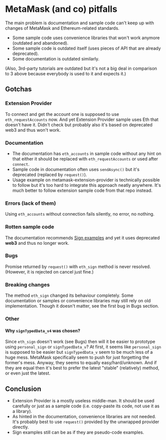 # MetaMask (and co) pitfalls

The main problem is documentation and sample code can't keep up with changes of MetaMask and Ethereum-related standards.

- Some sample code uses convenience libraries that won't work anymore (outdated and abandoned).
- Some sample code is outdated itself (uses pieces of API that are already deprecated).
- Some documentation is outdated similarly.

(Also, 3rd-party tutorials are outdated but it's not a big deal in comparison to 3 above because everybody is used to it and expects it.)

## Gotchas

### Extension Provider

To connect and get the account one is supposed to use `eth_requestAccounts` now.
And yet Extension Provider sample uses Eth that doesn't have it.
Didn't check but probably also it's based on deprecated web3 and thus won't work.

### Documentation

- The documentation has `eth_accounts` in sample code without any hint on that
either it should be replaced with `eth_requestAccounts` or used after `connect`.
- Sample code in documentation often uses `sendAsync()` but it's deprecated (replaced by `request()`).
- Usage example on metamask-extension-provider is technically possible to follow but it's too hard to integrate this approach neatly anywhere.
  It's much better to follow extension sample code from that repo instead.

### Errors (lack of them)

Using `eth_accounts` without connection fails silently, no error, no nothing.

### Rotten sample code

The documentation recommends [Sign examples](https://github.dev/danfinlay/js-eth-personal-sign-examples)
and yet it uses deprecated __web3__ and thus no longer work.

### Bugs

Promise returned by `request()` with `eth_sign` method is never resolved. (However, it is rejected on cancel just fine.)

### Breaking changes

The method `eth_sign` changed its behaviour completely.
Some documentation or samples or convenience libraries may still rely on old implementation.
Though it doesn't matter, see the first bug in Bugs section.

### Other

#### Why `signTypedData_v4` was chosen?

Since `eth_sign` doesn't work (see Bugs) then will it be easier to prototype using `personal_sign` or `signTypedData_v`?
At first, it seems like `personal_sign` is supposed to be easier but `signTypedData_v` seem to be much less of a huge mess.
MetaMask specifically seem to push for just forgetting the former's mess.
Anyway, they seems to equally easy/hard/unknown.
And if they are equal then it's best to prefer the latest "stable" (relatively) method, or even just the latest.

## Conclusion

- Extension Provider is a mostly useless middle-man. It should be used carefully or just as a sample code (i.e. copy-paste its code, not use it as a library).
- As hinted in the documentation, convenience libraries are not needed. It's probably best to use `request()` provided by the unwrapped provider directly.
- Sign examples still can be as if they are pseudo-code examples.
